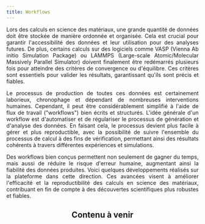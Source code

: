 ```yaml
---
title: Workflows
---
```


<div align="justify" class="mt-4">

Lors des calculs en science des matériaux, une grande quantité de données doit être stockée de manière ordonnée et organisée. Cela est crucial pour garantir l'accessibilité des données et leur utilisation pour des analyses futures. De plus, certains calculs sur des logiciels comme VASP (Vienna Ab initio Simulation Package) ou LAMMPS (Large-scale Atomic/Molecular Massively Parallel Simulator) doivent finalement être redémarrés plusieurs fois pour atteindre des critères de convergence ou d'équilibre. Ces critères sont essentiels pour valider les résultats, garantissant qu'ils sont précis et fiables.

Le processus de production de toutes ces données est certainement laborieux, chronophage et dépendant de nombreuses interventions humaines. Cependant, il peut être considérablement simplifié à l'aide de flux de travail ("workflows") bien écrits et structurés. L'idée générale d'un workflow est d'automatiser et de régulariser le processus de génération et d'analyse des données. En faisant cela, le processus devient plus facile à gérer et plus reproductible, avec la possibilité de suivre l'ensemble du processus de calcul à des fins de vérification, permettant ainsi des résultats cohérents à travers différentes expériences et simulations.

Des workflows bien conçus permettent non seulement de gagner du temps, mais aussi de réduire le risque d'erreur humaine, augmentant ainsi la fiabilité des données produites. Voici quelques développements réalisés sur la plateforme dans cette direction. Ces avancées visent à améliorer l'efficacité et la reproductibilité des calculs en science des matériaux, contribuant en fin de compte à des découvertes scientifiques plus robustes et fiables.

</div>

<div align="center"><h2>Contenu à venir</h2></div>
